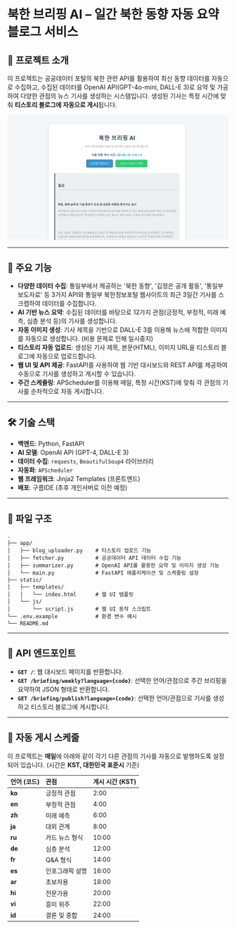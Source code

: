 # 북한 브리핑 AI – 일간 북한 동향 자동 요약 블로그 서비스

## 📝 프로젝트 소개

이 프로젝트는 공공데이터 포털의 북한 관련 API를 활용하여 최신 동향 데이터를 자동으로 수집하고, 수집된 데이터를 OpenAI API(GPT-4o-mini, DALL-E 3)로 요약 및 가공하여 다양한 관점의 뉴스 기사를 생성하는 시스템입니다. 생성된 기사는 특정 시간에 맞춰 **티스토리 블로그에 자동으로 게시**됩니다.

![미리보기](image/preview.PNG)

---

## 🚀 주요 기능

  * **다양한 데이터 수집**: 통일부에서 제공하는 '북한 동향', '김정은 공개 활동', '통일부 보도자료' 등 3가지 API와 통일부 북한정보포털 웹사이트의 최근 3일간 기사를 스크랩하여 데이터를 수집합니다.
  * **AI 기반 뉴스 요약**: 수집된 데이터를 바탕으로 12가지 관점(긍정적, 부정적, 미래 예측, 심층 분석 등)의 기사를 생성합니다.
  * **자동 이미지 생성**: 기사 제목을 기반으로 DALL-E 3를 이용해 뉴스에 적합한 이미지를 자동으로 생성합니다. (비용 문제로 인해 일시중지)
  * **티스토리 자동 업로드**: 생성된 기사 제목, 본문(HTML), 이미지 URL을 티스토리 블로그에 자동으로 업로드합니다.
  * **웹 UI 및 API 제공**: FastAPI를 사용하여 웹 기반 대시보드와 REST API를 제공하여 수동으로 기사를 생성하고 게시할 수 있습니다.
  * **주간 스케줄링**: APScheduler를 이용해 매일, 특정 시간(KST)에 맞춰 각 관점의 기사를 순차적으로 자동 게시합니다.

---

## 🛠 기술 스택

  * **백엔드**: Python, FastAPI
  * **AI 모델**: OpenAI API (GPT-4, DALL-E 3)
  * **데이터 수집**: `requests`, `BeautifulSoup4` 라이브러리
  * **자동화**: `APScheduler`
  * **웹 프레임워크**: Jinja2 Templates (프론트엔드)
  * **배포**: 구름IDE (추후 개인서버로 이전 예정)

---

## 📁 파일 구조

```
.
├── app/
│   ├── blog_uploader.py    # 티스토리 업로드 기능
│   ├── fetcher.py          # 공공데이터 API 데이터 수집 기능
│   ├── summarizer.py       # OpenAI API를 활용한 요약 및 이미지 생성 기능
│   └── main.py             # FastAPI 애플리케이션 및 스케줄링 설정
├── static/
│   ├── templates/
│   │   └── index.html      # 웹 UI 템플릿
│   └── js/
│       └── script.js       # 웹 UI 동작 스크립트
└── .env.example            # 환경 변수 예시
└── README.md
```

---

## 🤖 API 엔드포인트

  * **`GET /`**: 웹 대시보드 페이지를 반환합니다.
  * **`GET /briefing/weekly?language={code}`**: 선택한 언어/관점으로 주간 브리핑을 요약하여 JSON 형태로 반환합니다.
  * **`GET /briefing/publish?language={code}`**: 선택한 언어/관점으로 기사를 생성하고 티스토리 블로그에 게시합니다.

---

## 📅 자동 게시 스케줄

이 프로젝트는 **매일**에 아래와 같이 각기 다른 관점의 기사를 자동으로 발행하도록 설정되어 있습니다. (시간은 **KST, 대한민국 표준시** 기준)

| 언어 (코드) | 관점             | 게시 시간 (KST) |
| :---------- | :--------------- | :-------------- |
| **ko** | 긍정적 관점      | 2:00           |
| **en** | 부정적 관점      | 4:00           |
| **zh** | 미래 예측        | 6:00           |
| **ja** | 대외 관계        | 8:00           |
| **ru** | 카드 뉴스 형식   | 10:00           |
| **de** | 심층 분석        | 12:00           |
| **fr** | Q\&A 형식         | 14:00           |
| **es** | 인포그래픽 설명  | 16:00           |
| **ar** | 초보자용         | 18:00           |
| **hi** | 전문가용         | 20:00           |
| **vi** | 흥미 위주        | 22:00           |
| **id** | 결론 및 종합     | 24:00           |

